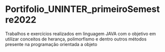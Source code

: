 # Portifolio_UNINTER_primeiroSemestre2022
Trabalhos e exercícios realizados em linguagem JAVA com o objetivo em utilizar conceitos de herança, polimorfismo e dentro outros métodos presente na programação orientada a objeto
